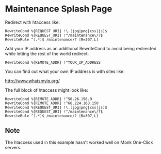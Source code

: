 Maintenance Splash Page
=======================

Redirect with htaccess like:

```
RewriteCond %{REQUEST_URI} !\.(jpg|png|css|js)$
RewriteCond %{REQUEST_URI} !^/maintenance\/?$
RewriteRule ^(.*)$ /maintenance/? [R=307,L]
```

Add your IP address as an additional RewriteCond to avoid being redirected while letting the rest of the world redirect.

```
RewriteCond %{REMOTE_ADDR} !^YOUR_IP_ADDRESS
```

You can find out what your own IP address is with sites like:

http://www.whatsmyip.org/

The full block of htaccess might look like:

```
RewriteCond %{REMOTE_ADDR} !^50.26.158.9
RewriteCond %{REMOTE_ADDR} !^68.224.168.150
RewriteCond %{REQUEST_URI} !\.(jpg|png|css|js)$
RewriteCond %{REQUEST_URI} !^/maintenance\/?$
RewriteRule ^(.*)$ /maintenance/? [R=307,L]
```

Note
----

The htaccess used in this example hasn't worked well on Monk One-Click servers.

